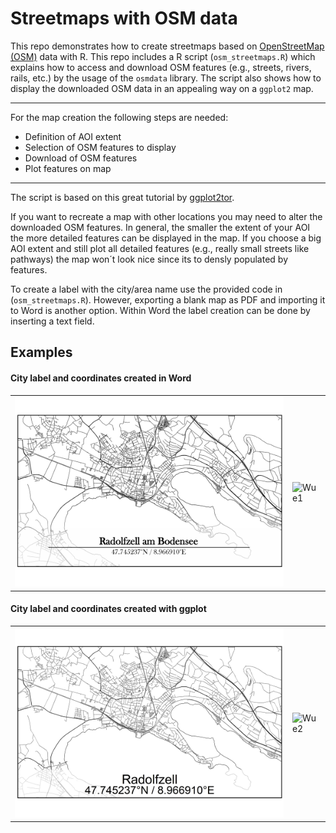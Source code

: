 # Streetmaps with OSM data
This repo demonstrates how to create streetmaps based on [OpenStreetMap (OSM)](https://www.openstreetmap.de/) data with R.
This repo includes a R script (`osm_streetmaps.R`) which explains how to access and download OSM features (e.g., streets, rivers, rails, etc.) by the usage of the `osmdata` library.
The script also shows how to display the downloaded OSM data in an appealing way on a `ggplot2` map.


---
For the map creation the following steps are needed:
* Definition of AOI extent
* Selection of OSM features to display
* Download of OSM features
* Plot features on map
---

The script is based on this great tutorial by [ggplot2tor](https://ggplot2tutor.com/tutorials/streetmaps).

If you want to recreate a map with other locations you may need to alter the downloaded OSM features. In general, the smaller the extent of your AOI the more detailed features can be displayed in the map.
If you choose a big AOI extent and still plot all detailed features (e.g., really small streets like pathways) the map won´t look nice since its to densly populated by features.

To create a label with the city/area name use the provided code in (`osm_streetmaps.R`). However, exporting a blank map as PDF and importing it to Word is another option.
Within Word the label creation can be done by inserting a text field.

## Examples

#### City label and coordinates created in Word

<table>
  <tr>
    <td><img alt="Rado1" src="output/Radolfzell_example.jpg"></td>
    <td><img alt="Wue1" src="output/Würzburg_example.jpg"></td>
  </tr>
</table>

#### City label and coordinates created with ggplot

<table>
  <tr>
    <td><img alt="Rado2" src="output/radolfzell_example2.jpg"></td>
    <td><img alt="Wue2" src="output/Würzburg_example2.jpg"></td>
  </tr>
</table>




